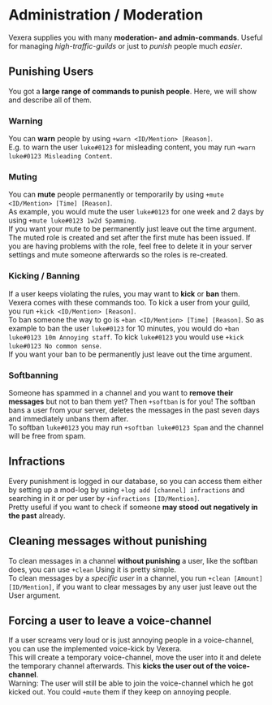 # Administration / Moderation  
Vexera supplies you with many **moderation- and admin-commands**. Useful for managing *high-traffic-guilds* or just to *punish* people much *easier*.

## Punishing Users 

You got a **large range of commands to punish people**. Here, we will show and describe all of them.

### Warning
You can **warn** people by using `+warn <ID/Mention> [Reason]`.<br/>
E.g. to warn the user `luke#0123` for misleading content, you may run `+warn luke#0123 Misleading Content`.

### Muting
You can **mute** people permanently or temporarily by using `+mute <ID/Mention> [Time] [Reason]`.<br/>
As example, you would mute the user `luke#0123` for one week and 2 days by using `+mute luke#0123 1w2d Spamming`.<br/>
If you want your mute to be permanently just leave out the time argument.<br/>
The muted role is created and set after the first mute has been issued. If you are having problems with the role, feel free to delete it in your server settings and mute someone afterwards so the roles is re-created. 

### Kicking / Banning
If a user keeps violating the rules, you may want to **kick** or **ban** them. Vexera comes with these commands too. To kick a user from your guild, you run `+kick <ID/Mention> [Reason]`.<br/>
To ban someone the way to go is `+ban <ID/Mention> [Time] [Reason]`. So as example to ban the user `luke#0123` for 10 minutes, you would do `+ban luke#0123 10m Annoying staff`. To kick `luke#0123` you would use `+kick luke#0123 No common sense`.<br/>
If you want your ban to be permanently just leave out the time argument.

### Softbanning
Someone has spammed in a channel and you want to **remove their messages** but not to ban them yet? Then `+softban` is for you! The softban bans a user from your server, deletes the messages in the past seven days and immediately unbans them after.<br/>
To softban `luke#0123` you may run `+softban luke#0123 Spam` and the channel will be free from spam.

## Infractions
Every punishment is logged in our database, so you can access them either by setting up a mod-log by using `+log add [channel] infractions` and searching in it or per user by `+infractions [ID/Mention]`.<br/>
Pretty useful if you want to check if someone **may stood out negatively in the past** already.

## Cleaning messages without punishing

To clean messages in a channel **without punishing** a user, like the softban does, you can use `+clean` Using it is pretty simple.<br/>
To clean messages by a *specific user* in a channel, you run `+clean [Amount] [ID/Mention]`, if you want to clear messages by any user just leave out the User argument.

## Forcing a user to leave a voice-channel

If a user screams very loud or is just annoying people in a voice-channel, you can use the implemented voice-kick by Vexera.<br/>
This will create a temporary voice-channel, move the user into it and delete the temporary channel afterwards. This **kicks the user out of the voice-channel**.<br/>
Warning: The user will still be able to join the voice-channel which he got kicked out. You could `+mute` them if they keep on annoying people.
